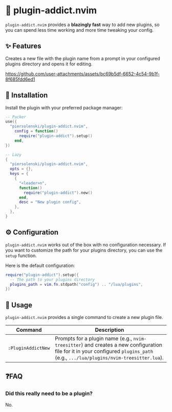 # 🔌 plugin-addict.nvim

`plugin-addict.nvim` provides a **blazingly fast** way to add new plugins, so you can spend less time working and more time tweaking your config.

## ✨ Features

Creates a new file with the plugin name from a prompt in your configured plugins directory and opens it for editing.

https://github.com/user-attachments/assets/bc69b5df-6652-4c54-9b1f-8f685fdd6ed1

## 🔩 Installation

Install the plugin with your preferred package manager:

```lua
-- Packer
use({
  "piersolenski/plugin-addict.nvim",
    config = function()
      require("plugin-addict").setup()
    end,
})

-- Lazy
{
  "piersolenski/plugin-addict.nvim",
  opts = {},
  keys = {
    {
      "<leader>n",
      function()
        require("plugin-addict").new()
      end,
      desc = "New plugin config",
    },
  },
}
```

## ⚙️ Configuration

`plugin-addict.nvim` works out of the box with no configuration necessary. If you want to customize the path for your plugins directory, you can use the `setup` function.

Here is the default configuration:

```lua
require("plugin-addict").setup({
  -- The path to your plugins directory
  plugins_path = vim.fn.stdpath("config") .. "/lua/plugins",
})
```

## 🚀 Usage

`plugin-addict.nvim` provides a single command to create a new plugin file.

| Command | Description |
| -- | -- |
| `:PluginAddictNew` | Prompts for a plugin name (e.g., `nvim-treesitter`) and creates a new configuration file for it in your configured `plugins_path` (e.g., `.../lua/plugins/nvim-treesitter.lua`). |

## ❓FAQ

### Did this really need to be a plugin?
No.
